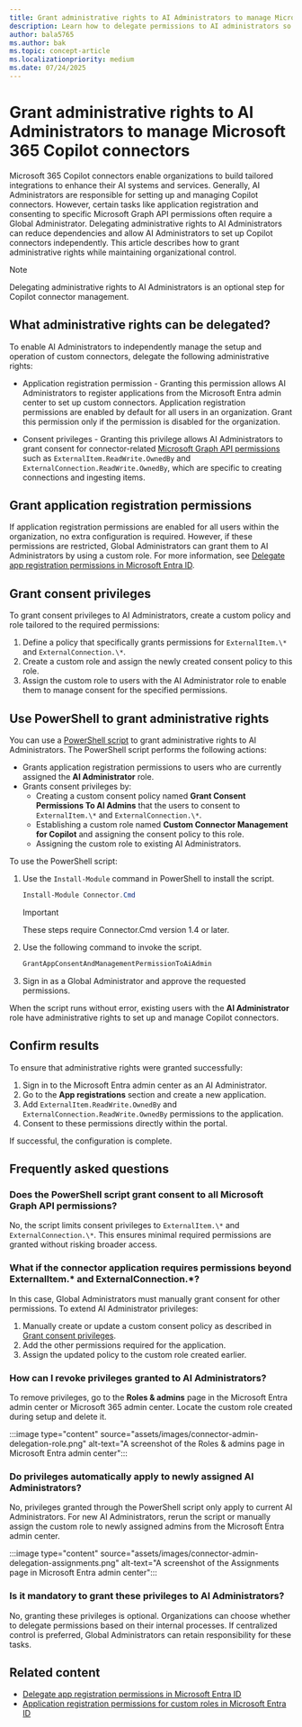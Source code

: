 ```yaml
---
title: Grant administrative rights to AI Administrators to manage Microsoft 365 Copilot connectors
description: Learn how to delegate permissions to AI administrators so they can configure and administer Copilot connectors without a Global Administrator.
author: bala5765
ms.author: bak
ms.topic: concept-article
ms.localizationpriority: medium
ms.date: 07/24/2025
---
```


# Grant administrative rights to AI Administrators to manage Microsoft 365 Copilot connectors

Microsoft 365 Copilot connectors enable organizations to build tailored integrations to enhance their AI systems and services. Generally, AI Administrators are responsible for setting up and managing Copilot connectors. However, certain tasks like application registration and consenting to specific Microsoft Graph API permissions often require a Global Administrator. Delegating administrative rights to AI Administrators can reduce dependencies and allow AI Administrators to set up Copilot connectors independently. This article describes how to grant administrative rights while maintaining organizational control.

> [!NOTE]
> Delegating administrative rights to AI Administrators is an optional step for Copilot connector management.

## What administrative rights can be delegated?

To enable AI Administrators to independently manage the setup and operation of custom connectors, delegate the following administrative rights:

- Application registration permission - Granting this permission allows AI Administrators to register applications from the Microsoft Entra admin center to set up custom connectors. Application registration permissions are enabled by default for all users in an organization. Grant this permission only if the permission is disabled for the organization.

- Consent privileges - Granting this privilege allows AI Administrators to grant consent for connector-related [Microsoft Graph API permissions](/graph/permissions-reference) such as `ExternalItem.ReadWrite.OwnedBy` and `ExternalConnection.ReadWrite.OwnedBy`, which are specific to creating connections and ingesting items.

## Grant application registration permissions

If application registration permissions are enabled for all users within the organization, no extra configuration is required. However, if these permissions are restricted, Global Administrators can grant them to AI Administrators by using a custom role. For more information, see [Delegate app registration permissions in Microsoft Entra ID](/entra/identity/role-based-access-control/delegate-app-roles).

## Grant consent privileges

To grant consent privileges to AI Administrators, create a custom policy and role tailored to the required permissions:

1. Define a policy that specifically grants permissions for `ExternalItem.\*` and `ExternalConnection.\*`.
1. Create a custom role and assign the newly created consent policy to this role.
1. Assign the custom role to users with the AI Administrator role to enable them to manage consent for the specified permissions.

## Use PowerShell to grant administrative rights

You can use a [PowerShell script](https://www.powershellgallery.com/packages/Connector.Cmd) to grant administrative rights to AI Administrators. The PowerShell script performs the following actions:

- Grants application registration permissions to users who are currently assigned the **AI Administrator** role.
- Grants consent privileges by:
  - Creating a custom consent policy named **Grant Consent Permissions To AI Admins** that the users to consent to `ExternalItem.\*` and `ExternalConnection.\*`.
  - Establishing a custom role named **Custom Connector Management for Copilot** and assigning the consent policy to this role.
  - Assigning the custom role to existing AI Administrators.

To use the PowerShell script:

1. Use the `Install-Module` command in PowerShell to install the script.

    ```powershell
    Install-Module Connector.Cmd
    ```

    > [!IMPORTANT]
    > These steps require Connector.Cmd version 1.4 or later.

1. Use the following command to invoke the script.

    ```powershell
    GrantAppConsentAndManagementPermissionToAiAdmin
    ```

1. Sign in as a Global Administrator and approve the requested permissions.

When the script runs without error, existing users with the **AI Administrator** role have administrative rights to set up and manage Copilot connectors.

## Confirm results

To ensure that administrative rights were granted successfully:

1. Sign in to the Microsoft Entra admin center as an AI Administrator.
1. Go to the **App registrations** section and create a new application.
1. Add `ExternalItem.ReadWrite.OwnedBy` and `ExternalConnection.ReadWrite.OwnedBy` permissions to the application.
1. Consent to these permissions directly within the portal.

If successful, the configuration is complete.

## Frequently asked questions

### Does the PowerShell script grant consent to all Microsoft Graph API permissions?

No, the script limits consent privileges to `ExternalItem.\*` and `ExternalConnection.\*`. This ensures minimal required permissions are granted without risking broader access.

### What if the connector application requires permissions beyond ExternalItem.\* and ExternalConnection.\*?

In this case, Global Administrators must manually grant consent for other permissions. To extend AI Administrator privileges:

1. Manually create or update a custom consent policy as described in [Grant consent privileges](#grant-consent-privileges).
1. Add the other permissions required for the application.
1. Assign the updated policy to the custom role created earlier.

### How can I revoke privileges granted to AI Administrators?

To remove privileges, go to the **Roles & admins** page in the Microsoft Entra admin center or Microsoft 365 admin center. Locate the custom role created during setup and delete it.

:::image type="content" source="assets/images/connector-admin-delegation-role.png" alt-text="A screenshot of the Roles & admins page in Microsoft Entra admin center":::

### Do privileges automatically apply to newly assigned AI Administrators?

No, privileges granted through the PowerShell script only apply to current AI Administrators. For new AI Administrators, rerun the script or manually assign the custom role to newly assigned admins from the Microsoft Entra admin center.

:::image type="content" source="assets/images/connector-admin-delegation-assignments.png" alt-text="A screenshot of the Assignments page in Microsoft Entra admin center":::

### Is it mandatory to grant these privileges to AI Administrators?

No, granting these privileges is optional. Organizations can choose whether to delegate permissions based on their internal processes. If centralized control is preferred, Global Administrators can retain responsibility for these tasks.

## Related content

- [Delegate app registration permissions in Microsoft Entra ID](/entra/identity/role-based-access-control/delegate-app-roles)
- [Application registration permissions for custom roles in Microsoft Entra ID](/entra/identity/role-based-access-control/custom-available-permissions)
